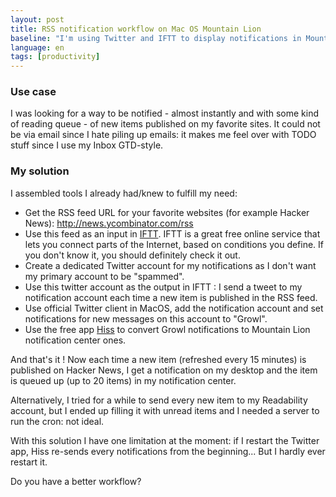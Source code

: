 ```yaml
---
layout: post
title: RSS notification workflow on Mac OS Mountain Lion
baseline: "I'm using Twitter and IFTT to display notifications in Mountain Lion of new items from my favorite sites."
language: en
tags: [productivity]
---
```



### Use case

I was looking for a way to be notified - almost instantly and with some kind of reading queue - of new items published on my favorite sites. It could not be via email since I hate piling up emails: it makes me feel over with TODO stuff since I use my Inbox GTD-style.

### My solution

I assembled tools I already had/knew to fulfill my need:

* Get the RSS feed URL for your favorite websites (for example Hacker News): <http://news.ycombinator.com/rss>
* Use this feed as an input in [IFTT](https://ifttt.com). IFTT is a great free online service that lets you connect parts of the Internet, based on conditions you define. If you don't know it, you should definitely check it out.
* Create a dedicated Twitter account for my notifications as I don't want my primary account to be "spammed".
* Use this twitter account as the output in IFTT : I send a tweet to my notification account each time a new item is published in the RSS feed.
* Use official Twitter client in MacOS, add the notification account and set notifications for new messages on this account to "Growl".
* Use the free app [Hiss](http://collect3.com.au/hiss/) to convert Growl notifications to Mountain Lion notification center ones.

And that's it ! Now each time a new item (refreshed every 15 minutes) is published on Hacker News, I get a notification on my desktop and the item is queued up (up to 20 items) in my notification center.

Alternatively, I tried for a while to send every new item to my Readability account, but I ended up filling it with unread items and I needed a server to run the cron: not ideal.

With this solution I have one limitation at the moment: if I restart the Twitter app, Hiss re-sends every notifications from the beginning... But I hardly ever restart it.

Do you have a better workflow? 